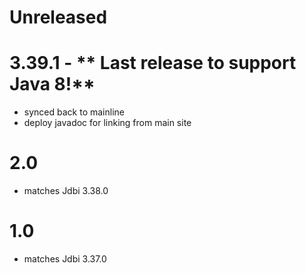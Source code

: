 # Unreleased

# 3.39.1 - ** Last release to support Java 8!**
* synced back to mainline
* deploy javadoc for linking from main site


# 2.0
* matches Jdbi 3.38.0

# 1.0
* matches Jdbi 3.37.0
